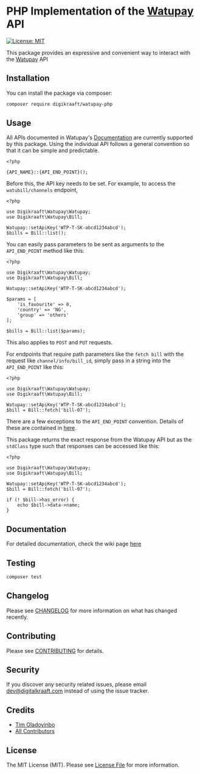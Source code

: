 # PHP Implementation of the [Watupay](https://watu.global/) API
[![License: MIT](https://img.shields.io/badge/License-MIT-yellow.svg)](https://opensource.org/licenses/MIT)

This package provides an expressive and convenient way to interact with the [Watupay](https://watu.global/) API

## Installation

You can install the package via composer:

```bash
composer require digikraaft/watupay-php
```

## Usage

All APIs documented in Watupay's [Documentation](https://docs.watu.global/?version=latest) are currently supported by this package.
Using the individual API follows a general convention so that it can be simple and predictable.

```
<?php 

{API_NAME}::{API_END_POINT}();

```
Before this, the API key needs to be set. For example, to access the `watubill/channels` endpoint,
```
<?php 

use Digikraaft\Watupay\Watupay;
use Digikraaft\Watupay\Bill;

Watupay::setApiKey('WTP-T-SK-abcd1234abcd');
$bills = Bill::list();

```
You can easily pass parameters to be sent as arguments to the `API_END_POINT` method like this:
```
<?php

use Digikraaft\Watupay\Watupay;
use Digikraaft\Watupay\Bill;

Watupay::setApiKey('WTP-T-SK-abcd1234abcd');

$params = [
    'is_favourite' => 0,
    'country' => 'NG',
    'group' => 'others'
];

$bills = Bill::list($params);

```

This also applies to `POST` and `PUT` requests.

For endpoints that require path parameters like the `fetch bill` with the request like `channel/info/bill_id`,
simply pass in a string into the `API_END_POINT` like this:

```
<?php

use Digikraaft\Watupay\Watupay;
use Digikraaft\Watupay\Bill;

Watupay::setApiKey('WTP-T-SK-abcd1234abcd');
$bill = Bill::fetch('bill-07');

```

There are a few exceptions to the `API_END_POINT` convention. Details of these are contained in 
[here](../../wiki).

This package returns the exact response from the Watupay API but as the `stdClass` type such that responses can be accessed like this:

```
<?php

use Digikraaft\Watupay\Watupay;
use Digikraaft\Watupay\Bill;

Watupay::setApiKey('WTP-T-SK-abcd1234abcd');
$bill = Bill::fetch('bill-07');

if (! $bill->has_error) {
    echo $bill->data->name;
}

```
## Documentation
For detailed documentation, check the wiki page [here](../../wiki)

## Testing

``` bash
composer test
```
## Changelog

Please see [CHANGELOG](CHANGELOG.md) for more information on what has changed recently.

## Contributing

Please see [CONTRIBUTING](CONTRIBUTING.md) for details.

## Security

If you discover any security related issues, please email dev@digitalkraaft.com instead of using the issue tracker.

## Credits

- [Tim Oladoyinbo](https://github.com/timoladoyinbo)
- [All Contributors](../../contributors)

## License

The MIT License (MIT). Please see [License File](LICENSE.md) for more information.


